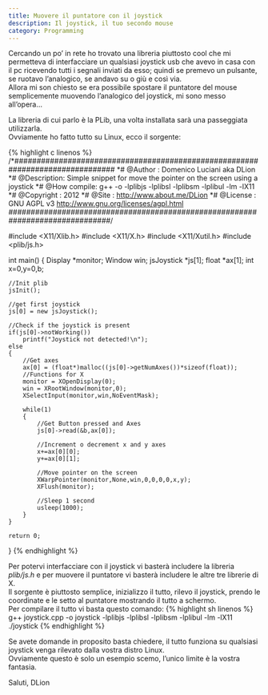 ```yaml
---
title: Muovere il puntatore con il joystick
description: Il joystick, il tuo secondo mouse
category: Programming
---
```

Cercando un po’ in rete ho trovato una libreria piuttosto cool che mi permetteva di interfacciare un qualsiasi joystick usb che avevo in casa con il pc ricevendo tutti i segnali inviati da esso; quindi se premevo un pulsante, se ruotavo l’analogico, se andavo su o giù e così via.   
Allora mi son chiesto se era possibile spostare il puntatore del mouse semplicemente muovendo l’analogico del joystick,  mi sono messo all’opera…

La libreria di cui parlo è la PLib, una volta installata sarà una passeggiata utilizzarla.   
Ovviamente ho fatto tutto su Linux, ecco il sorgente:

{% highlight c linenos %}
/*###############################################################################
*# @Author : Domenico Luciani aka DLion
*# @Description: Simple snippet for move the pointer on the screen using a joystick
*# @How compile: g++ <source> -o <binary> -lplibjs -lplibsl -lplibsm -lplibul -lm -lX11
*# @Copyright : 2012
*# @Site : http://www.about.me/DLion
*# @License : GNU AGPL v3 http://www.gnu.org/licenses/agpl.html
*###############################################################################*/
 
#include <X11/Xlib.h>
#include <X11/X.h>
#include <X11/Xutil.h>
#include <plib/js.h>
 
int main()
{
    Display *monitor;
    Window win;
    jsJoystick *js[1];
    float *ax[1];
    int x=0,y=0,b;
 
    //Init plib
    jsInit();
 
    //get first joystick
    js[0] = new jsJoystick();
    
    //Check if the joystick is present
    if(js[0]->notWorking())
        printf("Joystick not detected!\n");
    else
    {
        //Get axes
        ax[0] = (float*)malloc((js[0]->getNumAxes())*sizeof(float));
        //Functions for X
        monitor = XOpenDisplay(0);
        win = XRootWindow(monitor,0);
        XSelectInput(monitor,win,NoEventMask);
 
        while(1)
        {
            //Get Button pressed and Axes
            js[0]->read(&b,ax[0]);
            
            //Increment o decrement x and y axes
            x+=ax[0][0];
            y+=ax[0][1];
          
            //Move pointer on the screen
            XWarpPointer(monitor,None,win,0,0,0,0,x,y);
            XFlush(monitor);
            
            //Sleep 1 second
            usleep(1000);
        }
    }
 
    return 0;
}
{% endhighlight %}

Per potervi interfacciare con il joystick vi basterà includere la libreria *plib/js.h* e per muovere il puntatore vi basterà includere le altre tre librerie di X.   
Il sorgente è piuttosto semplice, inizializzo il tutto, rilevo il joystick, prendo le coordinate e le setto al puntatore mostrando il tutto a schermo.   
Per compilare il tutto vi basta questo comando:
{% highlight sh linenos %}
g++ joystick.cpp -o joystick -lplibjs -lplibsl -lplibsm -lplibul -lm -lX11
./joystick
{% endhighlight %}

Se avete domande in proposito basta chiedere, il tutto funziona su qualsiasi joystick venga rilevato dalla vostra distro Linux.   
Ovviamente questo è solo un esempio scemo, l’unico limite è la vostra fantasia.

Saluti, DLion
